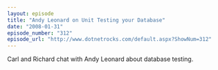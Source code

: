 ```yaml
---
layout: episode
title: "Andy Leonard on Unit Testing your Database"
date: "2008-01-31"
episode_number: "312"
episode_url: "http://www.dotnetrocks.com/default.aspx?ShowNum=312"
---
```


Carl and Richard chat with Andy Leonard about database testing. 
